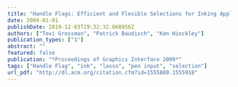 ```yaml
---
title: "Handle Flags: Efficient and Flexible Selections for Inking Applications"
date: 2009-01-01
publishDate: 2019-12-03T19:32:32.068956Z
authors: ["Tovi Grossman", "Patrick Baudisch", "Ken Hinckley"]
publication_types: ["1"]
abstract: ""
featured: false
publication: "*Proceedings of Graphics Interface 2009*"
tags: ["Handle Flag", "ink", "lasso", "pen input", "selection"]
url_pdf: "http://dl.acm.org/citation.cfm?id=1555880.1555918"
---
```


